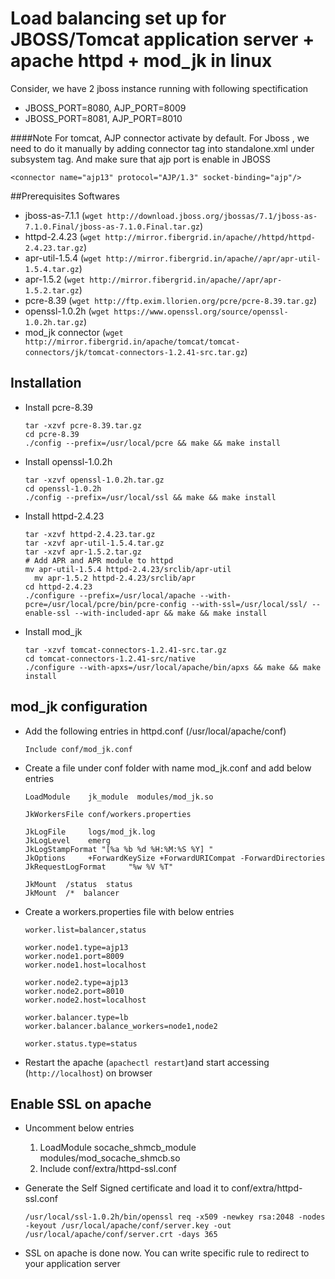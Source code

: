 Load balancing set up for JBOSS/Tomcat application server + apache httpd + mod_jk in linux
===================================================================================

Consider, we have 2 jboss instance running with following spectification
- JBOSS_PORT=8080, AJP_PORT=8009
- JBOSS_PORT=8081, AJP_PORT=8010

####Note
For tomcat, AJP connector activate by default. For Jboss , we need to do it manually by adding connector tag into standalone.xml under subsystem tag. And make sure that ajp port is enable in JBOSS

```
<connector name="ajp13" protocol="AJP/1.3" socket-binding="ajp"/>
```

##Prerequisites Softwares
- jboss-as-7.1.1 (``` wget http://download.jboss.org/jbossas/7.1/jboss-as-7.1.0.Final/jboss-as-7.1.0.Final.tar.gz ```)
- httpd-2.4.23 (``` wget http://mirror.fibergrid.in/apache//httpd/httpd-2.4.23.tar.gz ```)
- apr-util-1.5.4 (``` wget http://mirror.fibergrid.in/apache//apr/apr-util-1.5.4.tar.gz ```)
- apr-1.5.2 (``` wget http://mirror.fibergrid.in/apache//apr/apr-1.5.2.tar.gz ```)
- pcre-8.39 (``` wget http://ftp.exim.llorien.org/pcre/pcre-8.39.tar.gz ```)
- openssl-1.0.2h (``` wget https://www.openssl.org/source/openssl-1.0.2h.tar.gz ```)
- mod_jk connector (``` wget http://mirror.fibergrid.in/apache/tomcat/tomcat-connectors/jk/tomcat-connectors-1.2.41-src.tar.gz ```)

## Installation 
- Install pcre-8.39

    ```
    tar -xzvf pcre-8.39.tar.gz
    cd pcre-8.39
    ./config --prefix=/usr/local/pcre && make && make install
    ```
- Install openssl-1.0.2h

    ```
    tar -xzvf openssl-1.0.2h.tar.gz
    cd openssl-1.0.2h
    ./config --prefix=/usr/local/ssl && make && make install
    ```
- Install httpd-2.4.23

    ```
    tar -xzvf httpd-2.4.23.tar.gz
    tar -xzvf apr-util-1.5.4.tar.gz
    tar -xzvf apr-1.5.2.tar.gz
    # Add APR and APR module to httpd
    mv apr-util-1.5.4 httpd-2.4.23/srclib/apr-util
	  mv apr-1.5.2 httpd-2.4.23/srclib/apr
    cd httpd-2.4.23
    ./configure --prefix=/usr/local/apache --with-pcre=/usr/local/pcre/bin/pcre-config --with-ssl=/usr/local/ssl/ --enable-ssl --with-included-apr && make && make install
    ```
- Install mod_jk

    ```
    tar -xzvf tomcat-connectors-1.2.41-src.tar.gz
    cd tomcat-connectors-1.2.41-src/native
    ./configure --with-apxs=/usr/local/apache/bin/apxs && make && make install
    ```
## mod_jk configuration
- Add the following entries in httpd.conf (/usr/local/apache/conf)

    ```
    Include conf/mod_jk.conf
    ```

- Create a file under conf folder with name mod_jk.conf and add below entries

    
    ```
    LoadModule    jk_module  modules/mod_jk.so

    JkWorkersFile conf/workers.properties

    JkLogFile     logs/mod_jk.log
    JkLogLevel    emerg
    JkLogStampFormat "[%a %b %d %H:%M:%S %Y] "
    JkOptions     +ForwardKeySize +ForwardURICompat -ForwardDirectories
    JkRequestLogFormat     "%w %V %T"

    JkMount  /status  status
    JkMount  /*  balancer

    ```
    
- Create a workers.properties file with below entries
    

    ```
    worker.list=balancer,status

    worker.node1.type=ajp13
    worker.node1.port=8009
    worker.node1.host=localhost
    
    worker.node2.type=ajp13
    worker.node2.port=8010
    worker.node2.host=localhost
    
    worker.balancer.type=lb
    worker.balancer.balance_workers=node1,node2
    
    worker.status.type=status

    ```
- Restart the apache (``` apachectl restart ```)and start accessing (``` http://localhost ```) on browser


## Enable SSL on apache

- Uncomment below entries
    1. LoadModule socache_shmcb_module modules/mod_socache_shmcb.so
    2. Include conf/extra/httpd-ssl.conf

- Generate the Self Signed certificate and load it to conf/extra/httpd-ssl.conf
    
    ``` /usr/local/ssl-1.0.2h/bin/openssl req -x509 -newkey rsa:2048 -nodes -keyout /usr/local/apache/conf/server.key -out /usr/local/apache/conf/server.crt -days 365 ```
- SSL on apache is done now. You can write specific rule to redirect to your application server
